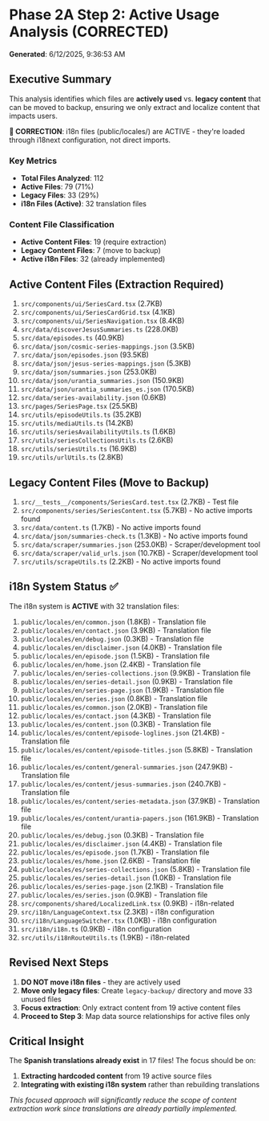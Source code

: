 # Phase 2A Step 2: Active Usage Analysis (CORRECTED)

**Generated**: 6/12/2025, 9:36:53 AM

## Executive Summary

This analysis identifies which files are **actively used** vs. **legacy content** that can be moved to backup, ensuring we only extract and localize content that impacts users.

**🚨 CORRECTION**: i18n files (public/locales/) are ACTIVE - they're loaded through i18next configuration, not direct imports.

### Key Metrics
- **Total Files Analyzed**: 112
- **Active Files**: 79 (71%)
- **Legacy Files**: 33 (29%)
- **i18n Files (Active)**: 32 translation files

### Content File Classification
- **Active Content Files**: 19 (require extraction)
- **Legacy Content Files**: 7 (move to backup)
- **Active i18n Files**: 32 (already implemented)

## Active Content Files (Extraction Required)

1. `src/components/ui/SeriesCard.tsx` (2.7KB)
2. `src/components/ui/SeriesCardGrid.tsx` (4.1KB)
3. `src/components/ui/SeriesNavigation.tsx` (8.4KB)
4. `src/data/discoverJesusSummaries.ts` (228.0KB)
5. `src/data/episodes.ts` (40.9KB)
6. `src/data/json/cosmic-series-mappings.json` (3.5KB)
7. `src/data/json/episodes.json` (93.5KB)
8. `src/data/json/jesus-series-mappings.json` (5.3KB)
9. `src/data/json/summaries.json` (253.0KB)
10. `src/data/json/urantia_summaries.json` (150.9KB)
11. `src/data/json/urantia_summaries_es.json` (170.5KB)
12. `src/data/series-availability.json` (0.6KB)
13. `src/pages/SeriesPage.tsx` (25.5KB)
14. `src/utils/episodeUtils.ts` (35.2KB)
15. `src/utils/mediaUtils.ts` (14.2KB)
16. `src/utils/seriesAvailabilityUtils.ts` (1.6KB)
17. `src/utils/seriesCollectionsUtils.ts` (2.6KB)
18. `src/utils/seriesUtils.ts` (16.9KB)
19. `src/utils/urlUtils.ts` (2.8KB)

## Legacy Content Files (Move to Backup)

1. `src/__tests__/components/SeriesCard.test.tsx` (2.7KB) - Test file
2. `src/components/series/SeriesContent.tsx` (5.7KB) - No active imports found
3. `src/data/content.ts` (1.7KB) - No active imports found
4. `src/data/json/summaries-check.ts` (1.3KB) - No active imports found
5. `src/data/scraper/summaries.json` (253.0KB) - Scraper/development tool
6. `src/data/scraper/valid_urls.json` (10.7KB) - Scraper/development tool
7. `src/utils/scrapeUtils.ts` (2.2KB) - No active imports found

## i18n System Status ✅

The i18n system is **ACTIVE** with 32 translation files:

1. `public/locales/en/common.json` (1.8KB) - Translation file
2. `public/locales/en/contact.json` (3.9KB) - Translation file
3. `public/locales/en/debug.json` (0.3KB) - Translation file
4. `public/locales/en/disclaimer.json` (4.0KB) - Translation file
5. `public/locales/en/episode.json` (1.5KB) - Translation file
6. `public/locales/en/home.json` (2.4KB) - Translation file
7. `public/locales/en/series-collections.json` (9.9KB) - Translation file
8. `public/locales/en/series-detail.json` (0.9KB) - Translation file
9. `public/locales/en/series-page.json` (1.9KB) - Translation file
10. `public/locales/en/series.json` (0.8KB) - Translation file
11. `public/locales/es/common.json` (2.0KB) - Translation file
12. `public/locales/es/contact.json` (4.3KB) - Translation file
13. `public/locales/es/content.json` (0.3KB) - Translation file
14. `public/locales/es/content/episode-loglines.json` (21.4KB) - Translation file
15. `public/locales/es/content/episode-titles.json` (5.8KB) - Translation file
16. `public/locales/es/content/general-summaries.json` (247.9KB) - Translation file
17. `public/locales/es/content/jesus-summaries.json` (240.7KB) - Translation file
18. `public/locales/es/content/series-metadata.json` (37.9KB) - Translation file
19. `public/locales/es/content/urantia-papers.json` (161.9KB) - Translation file
20. `public/locales/es/debug.json` (0.3KB) - Translation file
21. `public/locales/es/disclaimer.json` (4.4KB) - Translation file
22. `public/locales/es/episode.json` (1.7KB) - Translation file
23. `public/locales/es/home.json` (2.6KB) - Translation file
24. `public/locales/es/series-collections.json` (5.8KB) - Translation file
25. `public/locales/es/series-detail.json` (1.0KB) - Translation file
26. `public/locales/es/series-page.json` (2.1KB) - Translation file
27. `public/locales/es/series.json` (0.9KB) - Translation file
28. `src/components/shared/LocalizedLink.tsx` (0.9KB) - i18n-related
29. `src/i18n/LanguageContext.tsx` (2.3KB) - i18n configuration
30. `src/i18n/LanguageSwitcher.tsx` (1.0KB) - i18n configuration
31. `src/i18n/i18n.ts` (0.9KB) - i18n configuration
32. `src/utils/i18nRouteUtils.ts` (1.9KB) - i18n-related

## Revised Next Steps

1. **DO NOT move i18n files** - they are actively used
2. **Move only legacy files**: Create `legacy-backup/` directory and move 33 unused files  
3. **Focus extraction**: Only extract content from 19 active content files
4. **Proceed to Step 3**: Map data source relationships for active files only

## Critical Insight

The **Spanish translations already exist** in 17 files! The focus should be on:
1. **Extracting hardcoded content** from 19 active source files
2. **Integrating with existing i18n system** rather than rebuilding translations

*This focused approach will significantly reduce the scope of content extraction work since translations are already partially implemented.*
